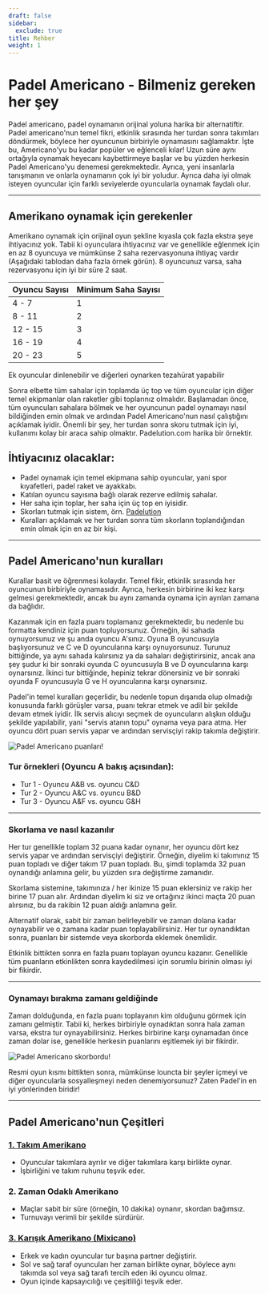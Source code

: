 ```yaml
---
draft: false
sidebar:
  exclude: true
title: Rehber
weight: 1
---
```

# Padel Americano - Bilmeniz gereken her şey

Padel americano, padel oynamanın orijinal yoluna harika bir alternatiftir. Padel americano'nun temel fikri, etkinlik sırasında her turdan sonra takımları döndürmek, böylece her oyuncunun birbiriyle oynamasını sağlamaktır. İşte bu, Americano'yu bu kadar popüler ve eğlenceli kılar! Uzun süre aynı ortağıyla oynamak heyecanı kaybettirmeye başlar ve bu yüzden herkesin Padel Americano'yu denemesi gerekmektedir. Ayrıca, yeni insanlarla tanışmanın ve onlarla oynamanın çok iyi bir yoludur. Ayrıca daha iyi olmak isteyen oyuncular için farklı seviyelerde oyuncularla oynamak faydalı olur.

---

## Amerikano oynamak için gerekenler

Amerikano oynamak için orijinal oyun şekline kıyasla çok fazla ekstra şeye ihtiyacınız yok. Tabii ki oyunculara ihtiyacınız var ve genellikle eğlenmek için en az 8 oyuncuya ve mümkünse 2 saha rezervasyonuna ihtiyaç vardır (Aşağıdaki tablodan daha fazla örnek görün). 8 oyuncunuz varsa, saha rezervasyonu için iyi bir süre 2 saat.

| Oyuncu Sayısı              | Minimum Saha Sayısı |
|---------------------------|---------------------|
|                           4 - 7                   |             1            |
|                           8 - 11                  |             2            |
|                           12 - 15                 |             3            |
|                           16 - 19                 |             4            |
|                           20 - 23                 |             5            |



Ek oyuncular dinlenebilir ve diğerleri oynarken tezahürat yapabilir

Sonra elbette tüm sahalar için toplamda üç top ve tüm oyuncular için diğer temel ekipmanlar olan raketler gibi toplarınız olmalıdır. Başlamadan önce, tüm oyuncuları sahalara bölmek ve her oyuncunun padel oynamayı nasıl bildiğinden emin olmak ve ardından Padel Americano'nun nasıl çalıştığını açıklamak iyidir. Önemli bir şey, her turdan sonra skoru tutmak için iyi, kullanımı kolay bir araca sahip olmaktır. Padelution.com harika bir örnektir.

## İhtiyacınız olacaklar:

- Padel oynamak için temel ekipmana sahip oyuncular, yani spor kıyafetleri, padel raket ve ayakkabı.
- Katılan oyuncu sayısına bağlı olarak rezerve edilmiş sahalar.
- Her saha için toplar, her saha için üç top en iyisidir.
- Skorları tutmak için sistem, örn. [Padelution](https://padelution.com/americano)
- Kuralları açıklamak ve her turdan sonra tüm skorların toplandığından emin olmak için en az bir kişi.

---
## Padel Americano'nun kuralları

Kurallar basit ve öğrenmesi kolaydır. Temel fikir, etkinlik sırasında her oyuncunun birbiriyle oynamasıdır. Ayrıca, herkesin birbirine iki kez karşı gelmesi gerekmektedir, ancak bu aynı zamanda oynama için ayrılan zamana da bağlıdır.

Kazanmak için en fazla puanı toplamanız gerekmektedir, bu nedenle bu formatta kendiniz için puan topluyorsunuz. Örneğin, iki sahada oynuyorsunuz ve şu anda oyuncu A'sınız. Oyuna B oyuncusuyla başlıyorsunuz ve C ve D oyuncularına karşı oynuyorsunuz. Turunuz bittiğinde, ya aynı sahada kalırsınız ya da sahaları değiştirirsiniz, ancak ana şey şudur ki bir sonraki oyunda C oyuncusuyla B ve D oyuncularına karşı oynarsınız. İkinci tur bittiğinde, hepiniz tekrar dönersiniz ve bir sonraki oyunda F oyuncusuyla G ve H oyuncularına karşı oynarsınız.

Padel'in temel kuralları geçerlidir, bu nedenle topun dışarıda olup olmadığı konusunda farklı görüşler varsa, puanı tekrar etmek ve adil bir şekilde devam etmek iyidir. İlk servis alıcıyı seçmek de oyuncuların alışkın olduğu şekilde yapılabilir, yani "servis atanın topu" oynama veya para atma. Her oyuncu dört puan servis yapar ve ardından servisçiyi rakip takımla değiştirir.

![Padel Americano puanları!](/tr/images/padel-americano.png "Padel Americano puanları!")

### Tur örnekleri (Oyuncu A bakış açısından):
- Tur 1 - Oyuncu A&B vs. oyuncu C&D
- Tur 2 - Oyuncu A&C vs. oyuncu B&D
- Tur 3 - Oyuncu A&F vs. oyuncu G&H

---

### Skorlama ve nasıl kazanılır
Her tur genellikle toplam 32 puana kadar oynanır, her oyuncu dört kez servis yapar ve ardından servisçiyi değiştirir. Örneğin, diyelim ki takımınız 15 puan topladı ve diğer takım 17 puan topladı. Bu, şimdi toplamda 32 puan oynandığı anlamına gelir, bu yüzden sıra değiştirme zamanıdır.

Skorlama sistemine, takımınıza / her ikinize 15 puan eklersiniz ve rakip her birine 17 puan alır. Ardından diyelim ki siz ve ortağınız ikinci maçta 20 puan alırsınız, bu da rakibin 12 puan aldığı anlamına gelir.

Alternatif olarak, sabit bir zaman belirleyebilir ve zaman dolana kadar oynayabilir ve o zamana kadar puan toplayabilirsiniz. Her tur oynandıktan sonra, puanları bir sistemde veya skorborda eklemek önemlidir.

Etkinlik bittikten sonra en fazla puanı toplayan oyuncu kazanır. Genellikle tüm puanların etkinlikten sonra kaydedilmesi için sorumlu birinin olması iyi bir fikirdir.

---

### Oynamayı bırakma zamanı geldiğinde
Zaman dolduğunda, en fazla puanı toplayanın kim olduğunu görmek için zamanı gelmiştir. Tabii ki, herkes birbiriyle oynadıktan sonra hala zaman varsa, ekstra tur oynayabilirsiniz. Herkes birbirine karşı oynamadan önce zaman dolar ise, genellikle herkesin puanlarını eşitlemek iyi bir fikirdir.

![Padel Americano skorbordu!](/tr/assets/padel-americano-scoreboard.png "Padel Americano skorbordu!")

Resmi oyun kısmı bittikten sonra, mümkünse louncta bir şeyler içmeyi ve diğer oyuncularla sosyalleşmeyi neden denemiyorsunuz? Zaten Padel'in en iyi yönlerinden biridir!

---

## Padel Americano'nun Çeşitleri

### [1. Takım Amerikano](/tr/team-americano)
- Oyuncular takımlara ayrılır ve diğer takımlara karşı birlikte oynar.
- İşbirliğini ve takım ruhunu teşvik eder.

### 2. Zaman Odaklı Amerikano
- Maçlar sabit bir süre (örneğin, 10 dakika) oynanır, skordan bağımsız.
- Turnuvayı verimli bir şekilde sürdürür.

### [3. Karışık Amerikano (Mixicano)](/tr/mixicano)
- Erkek ve kadın oyuncular tur başına partner değiştirir.
- Sol ve sağ taraf oyuncuları her zaman birlikte oynar, böylece aynı takımda sol veya sağ tarafı tercih eden iki oyuncu olmaz.
- Oyun içinde kapsayıcılığı ve çeşitliliği teşvik eder.